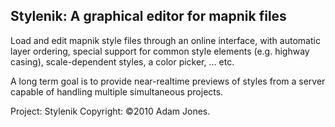 ## Stylenik: A graphical editor for mapnik files

Load and edit mapnik style files through an online interface, with
automatic layer ordering, special support for common style elements
(e.g. highway casing), scale-dependent styles, a color picker, ... etc.

A long term goal is to provide near-realtime previews of styles from a
server capable of handling multiple simultaneous projects.

Project:   Stylenik
Copyright: ©2010 Adam Jones.

